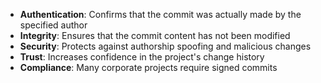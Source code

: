 
- **Authentication**: Confirms that the commit was actually made by the specified author
- **Integrity**: Ensures that the commit content has not been modified
- **Security**: Protects against authorship spoofing and malicious changes
- **Trust**: Increases confidence in the project's change history
- **Compliance**: Many corporate projects require signed commits
